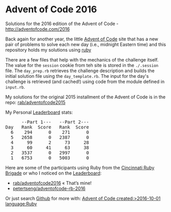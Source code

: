 # Advent of Code 2016 #

Solutions for the 2016 edition of the Advent of Code - http://adventofcode.com/2016

Back again for another year, the little [Advent of Code] site that has a new pair of problems to solve each new day (i.e., midnight Eastern time) and this repository holds my solutions using [ruby](http://ruby-lang.org)

There are a few files that help with the mechanics of the challenge itself. The value for the `session` cookie from teh site is stored in the `./.session` file. The `day_prep.rb` retrieves the challenge description and builds the initial solution file using the `day_template.rb`. The input for the day's challenge is retrieved (and cached!) using code from the module defined in `input.rb`.

My solutions for the original 2015 installment of the Advent of Code is in the repo: [rab/adventofcode2015](https://github.com/rab/adventofcode2015)

My Personal [Leaderboard] stats:

<pre>
      --Part 1---   --Part 2---
Day   Rank  Score   Rank  Score
  6    294      0    271      0
  5   2658      0   2387      0
  4     99      2     73     28
  3     60     41     63     38
  2   3537      0   2997      0
  1   6753      0   5003      0
</pre>

Here are some of the participants using Ruby from the [Cincinnati Ruby Brigade] or who I noticed on the [Leaderboard]:

* [rab/adventofcode2016](https://github.com/rab/adventofcode2016) &laquo;&nbsp;That&rsquo;s&nbsp;mine!
* [petertseng/adventofcode-rb-2016](https://github.com/petertseng/adventofcode-rb-2016)

Or just search [Github] for more with: [Advent of Code created:>2016-10-01 language:Ruby](https://github.com/search?utf8=%E2%9C%93&q=Advent+of+Code+created%3A%3E2016-10-01+language%3ARuby&type=Repositories&ref=advsearch&l=Ruby)

[Advent of Code]: http://www.adventofcode.com/2016/
[Leaderboard]: http://www.adventofcode.com/2016/leaderboard
[Stats]: http://www.adventofcode.com/2016/stats
[Github]: http://github.com/
[Cincinnati Ruby Brigade]: http://cincyrb.com/
